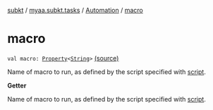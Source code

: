 [subkt](../../index.md) / [myaa.subkt.tasks](../index.md) / [Automation](index.md) / [macro](./macro.md)

# macro

`val macro: `[`Property`](https://docs.gradle.org/current/javadoc/org/gradle/api/provider/Property.html)`<`[`String`](https://kotlinlang.org/api/latest/jvm/stdlib/kotlin/-string/index.html)`>` [(source)](https://github.com/Myaamori/SubKt/blob/0.1.13/src/main/kotlin/myaa/subkt/tasks/asstasks.kt#L661)

Name of macro to run, as defined by the script specified with [script](script.md).

**Getter**

Name of macro to run, as defined by the script specified with [script](script.md).

